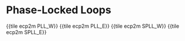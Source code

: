 # Phase-Locked Loops

{{tile ecp2m PLL_W}}
{{tile ecp2m PLL_E}}
{{tile ecp2m SPLL_W}}
{{tile ecp2m SPLL_E}}
